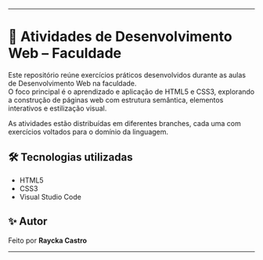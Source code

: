 ----------------------------------------------------------------------------------------------------------------------------------------------------------
# 🧠 Atividades de Desenvolvimento Web – Faculdade

Este repositório reúne exercícios práticos desenvolvidos durante as aulas de Desenvolvimento Web na faculdade.  
O foco principal é o aprendizado e aplicação de HTML5 e CSS3, explorando a construção de páginas web com estrutura semântica, elementos interativos e estilização visual.

As atividades estão distribuídas em diferentes branches, cada uma com exercícios voltados para o domínio da linguagem.

## 🛠️ Tecnologias utilizadas

- HTML5  
- CSS3  
- Visual Studio Code

## ✨ Autor

Feito por **Raycka Castro**


----------------------------------------------------------------------------------------------------------------------------------------------------------
